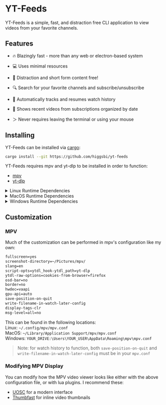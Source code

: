 # YT-Feeds

YT-Feeds is a simple, fast, and distraction free CLI application to view videos from your favorite channels.

## Features

- 🔥 Blazingly fast - more than any web or electron-based system

- 💻 Uses minimal resources

- 👀 Distraction and short form content free!

- 🔍 Search for your favorite channels and subscribe/unsubscribe

- 📜 Automatically tracks and resumes watch history

- 🎥 Shows recent videos from subscriptions organized by date

- ＞ Never requires leaving the terminal or using your mouse  

## Installing

YT-Feeds can be installed via [cargo](https://doc.rust-lang.org/cargo/getting-started/installation.html):
```bash
cargo install --git https://github.com/higgsbi/yt-feeds
```

YT-Feeds requires mpv and yt-dlp to be installed in order to function:
- [mpv](https://github.com/mpv-player/mpv)
- [yt-dlp](https://github.com/yt-dlp/yt-dlp)

<details><summary>Linux Runtime Dependencies</summary>

#### Fedora/RHEL-Based Systems
```sh
sudo dnf install yt-dlp mpv
```

#### Debian-Based Systems
```sh
sudo apt install yt-dlp mpv
```

#### Arch-Based Systems
```sh
sudo pacman -S yt-dlp mpv
```

#### Alpine-Based Systems
```sh
doas apk add yt-dlp mpv
```

</details>

<details><summary>MacOS Runtime Dependencies</summary>

#### MacOS
```
brew install yt-dlp mpv
```

</details>
<details><summary>Windows Runtime Dependencies</summary>

#### Windows
```
# Chocolatey
choco install yt-dlp mpv

# Winget
winget install yt-dlp mpv
```

</details>

## Customization

### MPV

Much of the customization can be performed in mpv's configuration like my own:

```txt
fullscreen=yes
screenshot-directory=~/Pictures/mpv/
slang=en
script-opts=ytdl_hook-ytdl_path=yt-dlp
ytdl-raw-options=cookies-from-browser=firefox
osd-bar=no
border=no
hwdec=vaapi
gpu-api=auto
save-position-on-quit
write-filename-in-watch-later-config
display-tags-clr
msg-level=all=no
```

This can be found in the following locations:  
Linux: `~/.config/mpv/mpv.conf`  
MacOS: `~/Library/Application Support/mpv/mpv.conf`  
Windows: `YOUR_DRIVE:\Users\YOUR_USER\AppData\Roaming\mpv\mpv.conf`

> Note: for watch history to function, both `save-position-on-quit` and `write-filename-in-watch-later-config` must be in your `mpv.conf`

### Modifying MPV Display

You can modify how the MPV video viewer looks like either with the above configuration file, or with lua plugins.
I recommend these:
- [UOSC](https://github.com/tomasklaen/uosc) for a modern interface
- [Thumbfast](https://github.com/po5/thumbfast) for inline video thumbnails


